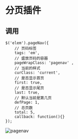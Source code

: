 ﻿分页插件
=======


## 调用

```
$('elem').pageNav({
	// 页码标签
	tags: 'em',
	// 盛放页码的容器
	pageWrapClass: 'pagenav' ,
	// 当前的样式
	curClass: 'current',
	// 是否显示首页
	first: true,
	// 是否显示尾页
	last: true,
	// 默认当前是第几页
	defPage: 1,
	// 总页数
	total: 5,
	callback: function(){}
});
```
![pagenav](https://f.cloud.github.com/assets/2571697/1341498/21c0b386-364b-11e3-869e-7b13186f6ba8.png)

